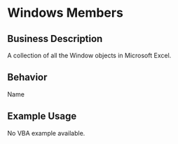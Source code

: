 # Windows Members

## Business Description
A collection of all the Window objects in Microsoft Excel.

## Behavior
Name

## Example Usage
No VBA example available.